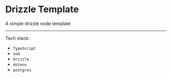 # Drizzle Template

A simple drizzle node template

---

Tech stack:
- `TypeScript`
- `zod`
- `drizzle`
- `dotenv`
- `postgres`